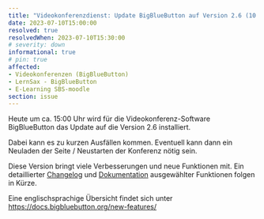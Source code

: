 ```yaml
---
title: "Videokonferenzdienst: Update BigBlueButton auf Version 2.6 (10.07.2023) "
date: 2023-07-10T15:00:00
resolved: true
resolvedWhen: 2023-07-10T15:30:00
# severity: down
informational: true
# pin: true 
affected:
- Videokonferenzen (BigBlueButton)
- LernSax - BigBlueButton
- E-Learning SBS-moodle
section: issue
---
```



Heute um ca. 15:00 Uhr wird für die Videokonferenz-Software BigBlueButton das Update 
auf die Version 2.6 installiert.

Dabei kann es zu kurzen Ausfällen kommen. Eventuell kann dann ein Neuladen der 
Seite / Neustarten der Konferenz nötig sein.

Diese Version bringt viele Verbesserungen und neue Funktionen mit. Ein detaillierter 
[Changelog](https://docs.schullogin.de/99-Changelog/Index.html) und [
Dokumentation](https://docs.schullogin.de/20-Werkzeuge/30-BigBlueButton/Index.html) 
ausgewählter Funktionen folgen in Kürze.

Eine englischsprachige Übersicht findet sich unter https://docs.bigbluebutton.org/new-features/
